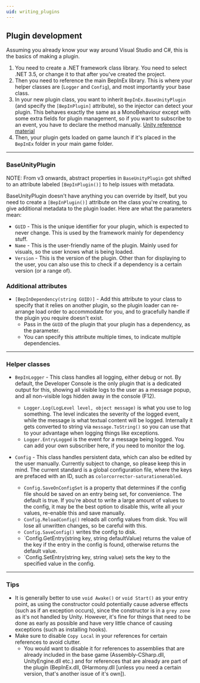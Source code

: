 ```yaml
---
uid: writing_plugins
---
```


## Plugin development

Assuming you already know your way around Visual Studio and C#, this is the basics of making a plugin.

1. You need to create a .NET framework class library. You need to select .NET 3.5, or change it to that after you've created the project.
2. Then you need to reference the main BepInEx library. This is where your helper classes are (`Logger` and `Config`), and most importantly your base class.
3. In your new plugin class, you want to inherit `BepInEx.BaseUnityPlugin` (and specify the `[BepInPlugin]` attribute), so the injector can detect your plugin. This behaves exactly the same as a MonoBehaviour except with some extra fields for plugin management, so if you want to subscribe to an event, you have to declare the method manually. [Unity reference material](https://docs.unity3d.com/ScriptReference/MonoBehaviour.html)
4. Then, your plugin gets loaded on game launch if it's placed in the `BepInEx` folder in your main game folder.

---
### BaseUnityPlugin
NOTE: From v3 onwards, abstract properties in `BaseUnityPlugin` got shifted to an attribute labeled `[BepInPlugin()]` to help issues with metadata.

BaseUnityPlugin doesn't have anything you can override by itself, but you need to create a `[BepInPlugin()]` attribute on the class you're creating, to give additional metadata to the plugin loader. Here are what the parameters mean:
- `GUID` - This is the unique identifier for your plugin, which is expected to never change. This is used by the framework mainly for dependency stuff.
- `Name` - This is the user-friendly name of the plugin. Mainly used for visuals, so the user knows what is being loaded.
- `Version` - This is the version of the plugin. Other than for displaying to the user, you can also use this to check if a dependency is a certain version (or a range of).


### Additional attributes
- `[BepInDependency(string GUID)]` - Add this attribute to your class to specify that it relies on another plugin, so the plugin loader can re-arrange load order to accommodate for you, and to gracefully handle if the plugin you require doesn't exist. 
  - Pass in the `GUID` of the plugin that your plugin has a dependency, as the parameter.
  - You can specify this attribute multiple times, to indicate multiple dependencies.

---
### Helper classes
- `BepInLogger` - This class handles all logging, either debug or not. By default, the Developer Console is the only plugin that is a dedicated output for this, showing all visible logs to the user as a message popup, and all non-visible logs hidden away in the console (F12).
  - `Logger.Log(LogLevel level, object message)` is what you use to log something. The level indicates the severity of the logged event, while the message is what textual content will be logged. Internally it gets converted to string via `message.ToString()` so you can use that to your advantage when logging things like exceptions.
  - `Logger.EntryLogged` is the event for a message being logged. You can add your own subscriber here, if you need to monitor the log.

- `Config` - This class handles persistent data, which can also be edited by the user manually. Currently subject to change, so please keep this in mind. The current standard is a global configuration file, where the keys are prefaced with an ID, such as `colorcorrector-saturationenabled`.
  - `Config.SaveOnConfigSet` is a property that determines if the config file should be saved on an entry being set, for convenience. The default is true. If you're about to write a large amount of values to the config, it may be the best option to disable this, write all your values, re-enable this and save manually.
  - `Config.ReloadConfig()` reloads all config values from disk. You will lose all unwritten changes, so be careful with this.
  - `Config.SaveConfig()` writes the config to disk.
  - `Config.GetEntry(string key, string defaultValue) returns the value of the key if the entry in the config is found, otherwise returns the default value.
  - `Config.SetEntry(string key, string value) sets the key to the specified value in the config.

---
### Tips

- It is generally better to use `void Awake()` or `void Start()` as your entry point, as using the constructor could potentially cause adverse effects (such as if an exception occurs), since the constructor is in a `grey zone` as it's not handled by Unity. However, it's fine for things that need to be done as early as possible and have very little chance of causing exceptions (such as installing hooks).
- Make sure to disable `Copy Local` in your references for certain references to avoid clutter.
  - You would want to disable it for references to assemblies that are already included in the base game (Assembly-CSharp.dll, UnityEngine.dll etc.) and for references that are already are part of the plugin (BepInEx.dll, 0Harmony.dll [unless you need a certain version, that's another issue of it's own]).